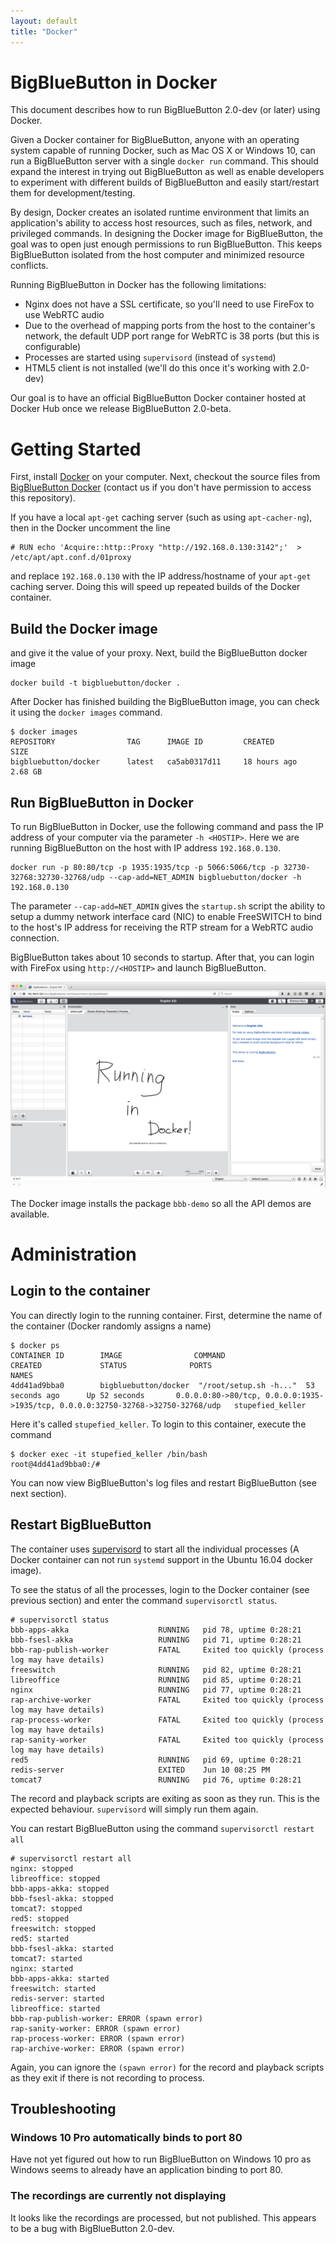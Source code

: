 ```yaml
---
layout: default
title: "Docker"
---
```


# BigBlueButton in Docker

This document describes how to run BigBlueButton 2.0-dev (or later) using Docker.  

Given a Docker container for BigBlueButton, anyone with an operating system capable of running Docker, such as Mac OS X or Windows 10, can run a BigBlueButton server with a single `docker run` command.  This should expand the interest in trying out BigBlueButton as well as enable developers to experiment with different builds of BigBlueButton and easily start/restart them for development/testing.

By design, Docker creates an isolated runtime environment that limits an application's ability to access host resources, such as files, network, and privileged commands.  In designing the Docker image for BigBlueButton, the goal was to open just enough permissions to run BigBlueButton.  This keeps BigBlueButton isolated from the host computer and minimized resource conflicts.

Running BigBlueButton in Docker has the following limitations: 

  * Nginx does not have a SSL certificate, so you'll need to use FireFox to use WebRTC audio
  * Due to the overhead of mapping ports from the host to the container's network, the default UDP port range for WebRTC is 38 ports (but this is configurable)
  * Processes are started using `supervisord` (instead of `systemd`)
  * HTML5 client is not installed (we'll do this once it's working with 2.0-dev)

Our goal is to have an official BigBlueButton Docker container hosted at Docker Hub once we release BigBlueButton 2.0-beta. 


# Getting Started

First, install [Docker](https://docs.docker.com/engine/installation/) on your computer.   Next, checkout the source files from [BigBlueButton Docker](https://github.com/bigbluebutton/docker) (contact us if you don't have permission to access this repository).

If you have a local `apt-get` caching server (such as using `apt-cacher-ng`), then in the Docker uncomment the line

~~~
# RUN echo 'Acquire::http::Proxy "http://192.168.0.130:3142";'  > /etc/apt/apt.conf.d/01proxy
~~~

and replace `192.168.0.130` with the IP address/hostname of your `apt-get` caching server.  Doing this will speed up repeated builds of the Docker container.

## Build the Docker image


and give it the value of your proxy.  Next, build the BigBlueButton docker image

~~~
docker build -t bigbluebutton/docker .
~~~

After Docker has finished building the BigBlueButton image, you can check it using the `docker images` command.

~~~
$ docker images
REPOSITORY                TAG      IMAGE ID         CREATED             SIZE
bigbluebutton/docker      latest   ca5ab0317d11     18 hours ago        2.68 GB
~~~


## Run BigBlueButton in Docker

To run BigBlueButton in Docker, use the following command and pass the IP address of your computer via the parameter `-h <HOSTIP>`.  Here we are running BigBlueButton on the host with IP address `192.168.0.130`.

~~~
docker run -p 80:80/tcp -p 1935:1935/tcp -p 5066:5066/tcp -p 32730-32768:32730-32768/udp --cap-add=NET_ADMIN bigbluebutton/docker -h 192.168.0.130
~~~

The parameter `--cap-add=NET_ADMIN` gives the `startup.sh` script the ability to setup a dummy network interface card (NIC) to enable FreeSWITCH to bind to the host's IP address for receiving the RTP stream for a WebRTC audio connection.  

BigBlueButton takes about 10 seconds to startup.  After that, you can login with FireFox using `http://<HOSTIP>` and launch BigBlueButton.

![Install](/images/docker.png)

The Docker image installs the package `bbb-demo` so all the API demos are available.

# Administration

## Login to the container

You can directly login to the running container. First, determine the name of the container (Docker randomly assigns a name)

~~~
$ docker ps
CONTAINER ID        IMAGE                COMMAND                  CREATED             STATUS              PORTS                                                                              NAMES
4dd41ad9bba0        bigbluebutton/docker  "/root/setup.sh -h..."  53 seconds ago      Up 52 seconds       0.0.0.0:80->80/tcp, 0.0.0.0:1935->1935/tcp, 0.0.0.0:32750-32768->32750-32768/udp   stupefied_keller
~~~

Here it's called `stupefied_keller`.  To login to this container, execute the command

~~~
$ docker exec -it stupefied_keller /bin/bash
root@4dd41ad9bba0:/# 
~~~

You can now view BigBlueButton's log files and restart BigBlueButton (see next section).

## Restart BigBlueButton

The container uses [supervisord](http://supervisord.org/) to start all the individual processes (A Docker container can not run `systemd` support in the Ubuntu 16.04 docker image).

To see the status of all the processes, login to the Docker container (see previous section) and enter the command
`supervisorctl status`.

~~~
# supervisorctl status
bbb-apps-akka                    RUNNING   pid 78, uptime 0:28:21
bbb-fsesl-akka                   RUNNING   pid 71, uptime 0:28:21
bbb-rap-publish-worker           FATAL     Exited too quickly (process log may have details)
freeswitch                       RUNNING   pid 82, uptime 0:28:21
libreoffice                      RUNNING   pid 85, uptime 0:28:21
nginx                            RUNNING   pid 77, uptime 0:28:21
rap-archive-worker               FATAL     Exited too quickly (process log may have details)
rap-process-worker               FATAL     Exited too quickly (process log may have details)
rap-sanity-worker                FATAL     Exited too quickly (process log may have details)
red5                             RUNNING   pid 69, uptime 0:28:21
redis-server                     EXITED    Jun 10 08:25 PM
tomcat7                          RUNNING   pid 76, uptime 0:28:21
~~~

The record and playback scripts are exiting as soon as they run.  This is the expected behaviour.  `supervisord` will simply run them again.

You can restart BigBlueButton using the command `supervisorctl restart all`

~~~
# supervisorctl restart all
nginx: stopped
libreoffice: stopped
bbb-apps-akka: stopped
bbb-fsesl-akka: stopped
tomcat7: stopped
red5: stopped
freeswitch: stopped
red5: started
bbb-fsesl-akka: started
tomcat7: started
nginx: started
bbb-apps-akka: started
freeswitch: started
redis-server: started
libreoffice: started
bbb-rap-publish-worker: ERROR (spawn error)
rap-sanity-worker: ERROR (spawn error)
rap-process-worker: ERROR (spawn error)
rap-archive-worker: ERROR (spawn error)
~~~

Again, you can ignore the `(spawn error)` for the record and playback scripts as they exit if there is not recording to process.

## Troubleshooting

### Windows 10 Pro automatically binds to port 80 

Have not yet figured out how to run BigBlueButton on Windows 10 pro as Windows seems to already have an application binding to port 80.

### The recordings are currently not displaying

It looks like the recordings are processed, but not published.  This appears to be a bug with BigBlueButton 2.0-dev.





